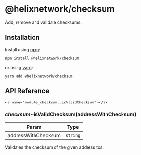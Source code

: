 # @helixnetwork/checksum

Add, remove and validate checksums.

## Installation

Install using [npm](https://www.npmjs.org/):
```
npm install @helixnetwork/checksum
```

or using [yarn](https://yarnpkg.com/):

``` yarn
yarn add @helixnetwork/checksum
```

## API Reference

    <a name="module_checksum..isValidChecksum"></a>

### *checksum*~isValidChecksum(addressWithChecksum)

| Param | Type |
| --- | --- |
| addressWithChecksum | <code>string</code> | 


Validates the checksum of the given address txs.